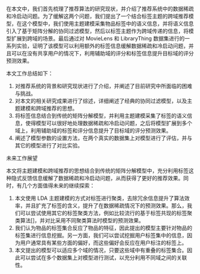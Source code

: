 在本文中，我们首先梳理了推荐算法的研究现状，并介绍了推荐系统中的数据稀疏和冷启动问题。为了缓解这两个问题，我们提出了一个结合标签主题的跨域推荐模型，在这个模型中，我们使用主题建模采集物品标签中的语义信息，并将语义信息引入了基于矩阵分解的协同过滤模型，然后以标签主题作为跨域传递的信息，将模型扩展到跨域的场景。最后通过对 MovieLens 和 LibraryThing 数据集进行的一系列实验，证明了该模型可以利用额外的标签信息缓解数据稀疏和冷启动问题，并且可以在没有共享用户的情况下，利用辅助域的评分和标签信息提升目标域的评分预测效果。

本文工作总结如下：

1. 对推荐系统的背景和研究现状进行了介绍，并阐述了目前研究中所面临的困难与挑战。
2. 对本文的相关研究成果进行了综述，详细阐述了经典的协同过滤模型，以及主题建模和跨域推荐的思想。
3. 将标签信息结合到传统的矩阵分解模型，并利用主题建模采集了标签的语义信息，使得模型可以很好地处理数据稀疏和冷启动问题，之后将模型扩展到多个域上，利用辅助域的标签和评分信息提升了目标域的评分预测效果。
4. 阐述了模型参数的设置方法，在两个真实的数据集上对模型进行了评估，并与其它的模型进行了对比实验。

未来工作展望

本文将主题建模和跨域推荐的思想结合到传统的矩阵分解模型中，充分利用标签这种隐式反馈信息缓解了数据稀疏和冷启动问题，从而获得了更好的推荐效果。同时，有几个方面值得未来的继续探索：

1. 本文使用 LDA 主题建模的方式对标签进行聚类，去除冗余信息提升了算法效率，并且扩充了标签的含义，提升了在数据稀疏情况下的预测效果。那么，我们可以尝试使用其它的标签聚类方法，例如比较流行的基于标签共现的标签聚类算法[]，并对比采用不同聚类算法时模型的预测效果。
2. 我们认为物品的标签集合反应了物品的特征，因此提出的模型主要针对物品的标签集进行信息挖掘。另一方面，我们可以尝试挖掘用户标签集中的信息，因为用户通常具有某些方面的偏好，而这些偏好会反应在用户标注的标签上。
3. 本文提出的模型可以适应多个域的情况，只要这些域中有重叠的标签集合。因此可以尝试在多个数据集上对模型进行测试，以充分利用不同域之间的关联性。





